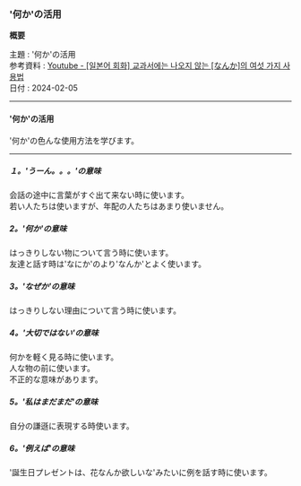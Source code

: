 ### '何か'の活用

**概要**

主題 : '何か'の活用<br>
参考資料 : [Youtube - [일본어 회화] 교과서에는 나오지 않는 [なんか]의 여섯 가지 사용법](https://youtu.be/ofjh93UL2Kk?si=f6HivCBnkyrOJ8rZ)<br>
日付 : 2024-02-05<br>

---

#### '何か'の活用

'何か'の色んな使用方法を学びます。<br>

---

##### １。'うーん。。。'の意味

会話の途中に言葉がすぐ出て来ない時に使います。<br>
若い人たちは使いますが、年配の人たちはあまり使いません。<br>

##### 2。'何か'の意味

はっきりしない物について言う時に使います。<br>
友達と話す時は'なにか'のより'なんか'とよく使います。<br>

##### 3。'なぜか'の意味

はっきりしない理由について言う時に使います。<br>

##### 4。'大切ではない'の意味

何かを軽く見る時に使います。<br>
人な物の前に使います。<br>
不正的な意味があります。<br>

##### 5。'私はまだまだ'の意味

自分の謙遜に表現する時使います。<br>

##### 6。'例えば'の意味

'誕生日プレゼントは、花なんか欲しいな'みたいに例を話す時に使います。<br>
